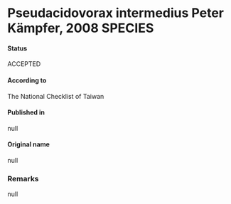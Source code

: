 # Pseudacidovorax intermedius Peter Kämpfer, 2008 SPECIES

#### Status
ACCEPTED

#### According to
The National Checklist of Taiwan

#### Published in
null

#### Original name
null

### Remarks
null